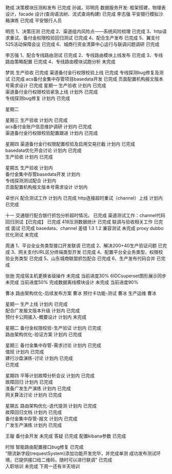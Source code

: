 艳成
决策模块压测和发布	已完成	孙诚，邓明亮
 数据服务开发: 框架搭建，物理表设计，facade 设计(查询语法树、流式查询构建)	已完成	李志强
平安银行模拟沙箱演练	已完成	平安银行人员


明亮
1、决策压测	已完成
2、渠道组内风险点——系统风险梳理	已完成
3、http请求重试、备付金权限校验回归测试	已完成
4、配合生产发布	已完成
5、翼支付525活动保障会议	已完成
6、城商行资金清算中心运行与联调问题调研	已完成

李志强
1、配合专线路由测试	已完成
2、专线路由模块上线发布	已完成
3、专线路由策略配置	已完成
4、专线路由模块试跑分析	未完成


梦岚
生产验收	已完成
渠道备付金行权限校验上线	已完成
专线探测bug修复及测试	已完成
acs备付金集中存管项目basedata开发	已完成
页面配置机构报文版本号需求设计	已完成
星期一	生产验收	计划内	已完成		
	渠道备付金行权限校验紧急上线	计划外	已完成		
	专线探测bug修复	计划内	已完成		
					
					
					
					
星期二					
					
					
					
					
					
星期三	生产验收	计划内	已完成		
	acs备付金账户信息维护调研	计划内	已完成		
	渠道备付金行权限校验配置跟进	计划内	已完成		
					
					
					
					
星期四	渠道备付金行权限配置校验及启用交易拦截	计划内	已完成		
	basedata优化开会讨论	计划内	已完成		
	生产验收	计划内	已完成		
					
					
					
	 				
					
星期五	生产验收	计划内			
	备付金集中存管basedata开发	计划内			
	专线探测测试配合	计划内			
	页面配置机构报文版本号需求设计	计划内			
					
					
					



卓世兴
配合测试工作	计划内	已完成
http连接超时重试（channel）上线	计划内	已完成


十一
交通银行配合银行抓包分析超时情况。	已完成
渠道测试工作：channel代码回归测试【已完成】	已完成
418压测数据统计	已完成
联调与验收相关工作	已完成
面试	已完成
basedata、channel 差错 1.3 1.2 兼容测试	未完成
proxy dubbo优化测试	未完成

周通
1、平台全业务类型接口开发联调	已完成
2、解决200+40生产验证问题	已完成
3、网关支付URL区分终端类型开发	已完成
4、配置平台全业务类型、权限校验业务类型	已完成
5、山东城商联盟抓包配合	已完成
6、生产发布代码合并	已完成

张驰
完成宿主机更换省级操作	未完成		当前进度30%	
6IDCsuperset图形展示同步	未完成		当前进度50%	
完成数据离线模块设计	未完成		当前进度90%	


曹冰
路由架构优化-后续发布方案		曹冰
预付卡功能-测试		曹冰
生产运维		曹冰

星期一	生产上线	计划内	已完成		
	配合广发报文版本升级	计划内	已完成		
	预付卡公网接入-概要设计	计划内	未完成		
					
					
					
星期二	备付金权限校验-生产验证	计划内	已完成		
	路由架构优化-验证方案	计划内	已完成		
					
					
					
					
星期三	备付金集中存管-需求讨论	计划内	已完成		
	值班	计划内	已完成		
	建行沙盘演练-讨论	计划内	已完成		
			已完成		
					
星期四	平等计划故障分析会议	计划内	已完成		
	故障回归	计划内	已完成		
	准备广发生产演练	计划内	已完成		
	网关算法讨论	计划内	已完成		
					
					
星期五	路由架构优化-迭代提测	计划内	已完成		
	故障回归文档	计划内	已完成		
	备付金集中存管-报文	计划内	已完成		
	广发生产演练	计划内	已完成		
					
					


王璇
备付金开发	未完成
答疑	已完成
配置kibana参数	已完成



时旭
智能路由配置接口bug修复	已完成			
"限流新字段(requestSystem)添加功能开发完毕，并完成单测
成功发布测试环境，已提供接口给二维码，随时可以进行联调"	已完成			
入职培训	未完成		下周一还有半天培训	
